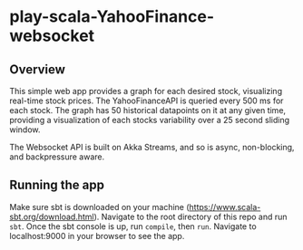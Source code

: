 # play-scala-YahooFinance-websocket

## Overview

This simple web app provides a graph for each desired stock, visualizing real-time stock prices. The YahooFinanceAPI is queried every 500 ms for each stock. The graph has 50 historical datapoints on it at any given time, providing a visualization of each stocks variability over a 25 second sliding window.

The Websocket API is built on Akka Streams, and so is async, non-blocking, and backpressure aware.

## Running the app

Make sure sbt is downloaded on your machine (https://www.scala-sbt.org/download.html). Navigate to the root directory of this repo and run `sbt`. Once the sbt console is up, run `compile`, then `run`. Navigate to localhost:9000 in your browser to see the app.
